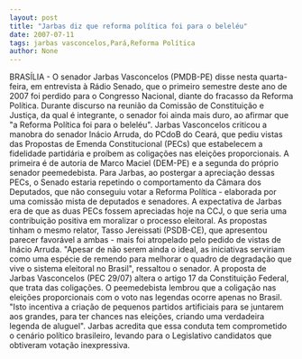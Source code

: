 ```yaml
---
layout: post
title: "Jarbas diz que reforma política foi para o beleléu"
date: 2007-07-11
tags: jarbas vasconcelos,Pará,Reforma Política
author: None
---
```

BRAS&Iacute;LIA - O senador Jarbas Vasconcelos (PMDB-PE) disse nesta quarta-feira, em entrevista &agrave; R&aacute;dio Senado, que o primeiro semestre deste ano de 2007 foi perdido para o Congresso Nacional, diante do fracasso da Reforma Pol&iacute;tica. 
Durante discurso na reuni&atilde;o da Comiss&atilde;o de Constitui&ccedil;&atilde;o e Justi&ccedil;a, da qual &eacute; integrante, o senador foi ainda mais duro, ao afirmar que &quot;a Reforma Pol&iacute;tica foi para o belel&eacute;u&quot;. 
Jarbas Vasconcelos criticou a manobra do senador In&aacute;cio Arruda, do PCdoB do Cear&aacute;, que pediu vistas das Propostas de Emenda Constitucional (PECs) que estabelecem a fidelidade partid&aacute;ria e pro&iacute;bem as coliga&ccedil;&otilde;es nas elei&ccedil;&otilde;es proporcionais. A primeira &eacute; de autoria de Marco Maciel (DEM-PE) e a segunda do pr&oacute;prio senador peemedebista. 
Para Jarbas, ao postergar a aprecia&ccedil;&atilde;o dessas PECs, o Senado estaria repetindo o comportamento da C&acirc;mara dos Deputados, que n&atilde;o conseguiu votar a Reforma Pol&iacute;tica - elaborada por uma comiss&atilde;o mista de deputados e senadores. 
A expectativa de Jarbas era de que as duas PECs fossem apreciadas hoje na CCJ, o que seria uma contribui&ccedil;&atilde;o positiva em moralizar o processo eleitoral. As propostas tinham o mesmo relator, Tasso Jereissati (PSDB-CE), que apresentou parecer favor&aacute;vel a ambas - mais foi atropelado pelo pedido de vistas de In&aacute;cio Arruda. 
&quot;Apesar de n&atilde;o serem ainda o ideal, as iniciativas serviriam como uma esp&eacute;cie de remendo para melhorar o quadro de degrada&ccedil;&atilde;o que vive o sistema eleitoral no Brasil&quot;, ressaltou o senador. A proposta de Jarbas Vasconcelos (PEC 29/07) altera o artigo 17 da Constitui&ccedil;&atilde;o Federal, que trata das coliga&ccedil;&otilde;es. 
O peemedebista lembrou que a coliga&ccedil;&atilde;o nas elei&ccedil;&otilde;es proporcionais com o voto nas legendas ocorre apenas no Brasil. 
&quot;Isto incentiva a cria&ccedil;&atilde;o de pequenos partidos artificiais para se juntarem aos grandes, para ter chances nas elei&ccedil;&otilde;es, criando uma verdadeira legenda de aluguel&quot;. Jarbas acredita que essa conduta tem comprometido o cen&aacute;rio pol&iacute;tico brasileiro, levando para o Legislativo candidatos que obtiveram vota&ccedil;&atilde;o inexpressiva. 